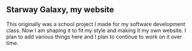 ## Starway Galaxy, my website
This originally was a school project I made for my software development class. Now I am shaping it to fit my style and making it my own website. I plan to add various things here and I plan to continue to work on it over time.
